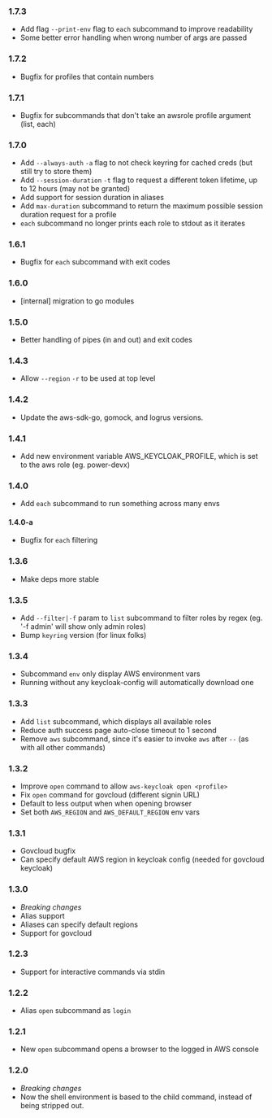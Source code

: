 ### 1.7.3
* Add flag `--print-env` flag to `each` subcommand to improve readability
* Some better error handling when wrong number of args are passed

### 1.7.2
* Bugfix for profiles that contain numbers

### 1.7.1
* Bugfix for subcommands that don't take an awsrole profile argument (list, each)

### 1.7.0
* Add `--always-auth` `-a` flag to not check keyring for cached creds (but still try to store them)
* Add `--session-duration` `-t` flag to request a different token lifetime, up to 12 hours (may not be granted)
* Add support for session duration in aliases
* Add `max-duration` subcommand to return the maximum possible session duration request for a profile
* `each` subcommand no longer prints each role to stdout as it iterates

### 1.6.1
* Bugfix for `each` subcommand with exit codes

### 1.6.0
* [internal] migration to go modules

### 1.5.0
* Better handling of pipes (in and out) and exit codes

### 1.4.3
* Allow `--region` `-r` to be used at top level

### 1.4.2
* Update the aws-sdk-go, gomock, and logrus versions.

### 1.4.1
* Add new environment variable AWS_KEYCLOAK_PROFILE, which is set to the aws role (eg. power-devx)

### 1.4.0
* Add `each` subcommand to run something across many envs
#### 1.4.0-a
* Bugfix for `each` filtering

### 1.3.6
* Make deps more stable

### 1.3.5
* Add `--filter|-f` param to `list` subcommand to filter roles by regex (eg. '-f admin' will show only admin roles)
* Bump `keyring` version (for linux folks)

### 1.3.4
* Subcommand `env` only display AWS environment vars
* Running without any keycloak-config will automatically download one

### 1.3.3
* Add `list` subcommand, which displays all available roles
* Reduce auth success page auto-close timeout to 1 second
* Remove `aws` subcommand, since it's easier to invoke `aws` after `--` (as with all other commands)

### 1.3.2
* Improve `open` command to allow `aws-keycloak open <profile>`
* Fix `open` command for govcloud (different signin URL)
* Default to less output when when opening browser
* Set both `AWS_REGION` and `AWS_DEFAULT_REGION` env vars

### 1.3.1
* Govcloud bugfix
* Can specify default AWS region in keycloak config (needed for govcloud keycloak)

### 1.3.0
* *Breaking changes*
* Alias support
* Aliases can specify default regions
* Support for govcloud

### 1.2.3
* Support for interactive commands via stdin

### 1.2.2
* Alias `open` subcommand as `login`

### 1.2.1
* New `open` subcommand opens a browser to the logged in AWS console

### 1.2.0
* *Breaking changes*
* Now the shell environment is based to the child command, instead of being stripped out.
